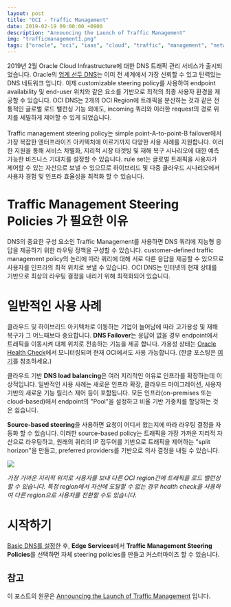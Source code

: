 ```yaml
---
layout: post
title: "OCI - Traffic Management"
date: 2019-02-19 09:00:00 +0900
description: "Announcing the Launch of Traffic Management"
img: "trafficmanagement1.png"
tags: ["oracle", "oci", "iaas", "cloud", "traffic", "management", "network", "steering", "dns", "failover","oracle cloud", "오라클 클라우드"] 
---
```


2019년 2월 Oracle Cloud Infrastructure에 대한 DNS 트래픽 관리 서비스가 출시되었습니다.
Oracle의 [업계 선두 DNS](https://blogs.oracle.com/cloud-infrastructure/introducing-dns-on-oracle-cloud-infrastructure)는 이미 전 세계에서 가장 신뢰할 수 있고 탄력있는 DNS 네트워크 입니다. 이제 customizable steering policy를 사용하여 endpoint availability 및 end-user 위치와 같은 요소를 기반으로 최적의 최종 사용자 환경을 제공할 수 있습니다. OCI DNS는 2개의 OCI Region에 트래픽을 분산하는 것과 같은 전통적인 글로벌 로드 밸런싱 기능 외에도, incoming 쿼리와 이러한 request의 경로 위치를 세밀하게 제어할 수 있게 되었습니다.
<br><br>
Traffic management steering policy는 simple point-A-to-point-B failover에서 가장 복잡한 엔터프라이즈 아키텍처에 이르기까지 다양한 사용 사례를 지원합니다. 이러한 지원을 통해 서비스 차별화, 지리적 시장 타겟팅 및 재해 복구 시나리오에 대한 예측 가능한 비즈니스 기대치를 설정할 수 있습니다. rule set는 글로벌 트래픽을 사용자가 제어할 수 있는 자산으로 보낼 수 있으므로 하이브리드 및 다중 클라우드 시나리오에서 사용자 경험 및 인프라 효율성을 최적화 할 수 있습니다.


# Traffic Management Steering Policies 가 필요한 이유

DNS의 중요한 구성 요소인 Traffic Management를 사용하면 DNS 쿼리에 지능형 응답을 제공하기 위한 라우팅 정책을 구성할 수 있습니다. customer-defined traffic management policy의 논리에 따라 쿼리에 대해 서로 다른 응답을 제공할 수 있으므로 사용자를 인프라의 최적 위치로 보낼 수 있습니다. OCI DNS는 인터넷의 현재 상태를 기반으로 최상의 라우팅 결정을 내리기 위해 최적화되어 있습니다.


# 일반적인 사용 사례

클라우드 및 하이브리드 아키텍처로 이동하는 기업이 늘어남에 따라 고가용성 및 재해 복구가 그 어느때보다 중요합니다. **DNS Failover**는 응답이 없을 경우 endpoint에서 트래픽을 이동시켜 대체 위치로 전송하는 기능을 제공 합니다. 가용성 상태는 [Oracle Health Check](https://blogs.oracle.com/cloud-infrastructure/external-health-checks-on-oracle-cloud-infrastructure)에서 모니터링되며 현재 OCI에서도 사용 가능합니다.
(한글 포스팅은 [여기](https://jesamkim.github.io/OCI_Healthcheck/)를 참조하세요.)

클라우드 기반 **DNS load balancing**은 여러 지리적인 이유로 인프라를 확장하는데 이상적입니다. 일반적인 사용 사례는 새로운 인프라 확장, 클라우드 마이그레이션, 사용자 기반의 새로운 기능 릴리스 제어 등이 포함됩니다. 모든 인프라(on-premises 또는 cloud-based)에서 endpoint의 "Pool"을 설정하고 비율 기반 가중치를 할당하는 것은 쉽습니다.

**Source-based steering**을 사용하면 요청이 어디서 왔는지에 따라 라우팅 결정을 자동화 할 수 있습니다. 이러한 source-based policy는 트래픽을 가장 가까운 지리적 자산으로 라우팅하고, 원래의 쿼리의 IP 접두어를 기반으로 트래픽을 제어하는 "split horizon"을 만들고, preferred providers를 기반으로 의사 결정을 내릴 수 있습니다.

![]({{site.baseurl}}/assets/img/trafficmanagement2.png)

*가장 가까운 지리적 위치로 사용자를 보내 다른 OCI region간에 트래픽을 로드 밸런싱 할 수 있습니다. 특정 region에서 자산에 도달할 수 없는 경우 health check을 사용하여 다른 region으로 사용자를 전환할 수도 있습니다.*


# 시작하기

[Basic DNS를 설정](https://docs.cloud.oracle.com/iaas/Content/DNS/Concepts/dnszonemanagement.htm)한 후, **Edge Services**에서 **Traffic Management Steering Policies**를 선택하면 자체 steering policies를 만들고 커스터마이즈 할 수 있습니다.



## 참고

이 포스트의 원문은 [Announcing the Launch of Traffic Management](https://blogs.oracle.com/cloud-infrastructure/announcing-the-launch-of-traffic-management) 입니다.
